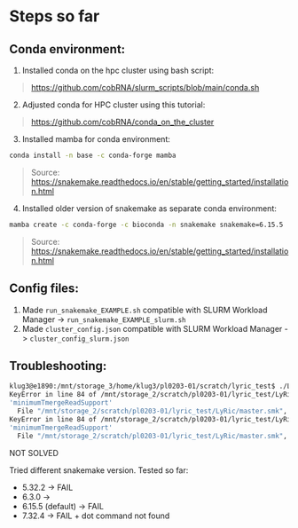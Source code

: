 # Steps so far

## Conda environment:

1. Installed conda on the hpc cluster using bash script:

> https://github.com/cobRNA/slurm_scripts/blob/main/conda.sh

2. Adjusted conda for HPC cluster using this tutorial:

> https://github.com/cobRNA/conda_on_the_cluster

3. Installed mamba for conda environment:

```bash
conda install -n base -c conda-forge mamba
```

> Source: https://snakemake.readthedocs.io/en/stable/getting_started/installation.html

4. Installed older version of snakemake as separate conda environment:

```bash
mamba create -c conda-forge -c bioconda -n snakemake snakemake=6.15.5
```

> Source: https://snakemake.readthedocs.io/en/stable/getting_started/installation.html

## Config files:

1. Made `run_snakemake_EXAMPLE.sh` compatible with SLURM Workload Manager -> `run_snakemake_EXAMPLE_slurm.sh`
2. Made `cluster_config.json` compatible with SLURM Workload Manager -> `cluster_config_slurm.json`

## Troubleshooting:

```bash
klug3@e1890:/mnt/storage_3/home/klug3/pl0203-01/scratch/lyric_test$ ./LyRic/run_snakemake_EXAMPLE_slurm.sh 
KeyError in line 84 of /mnt/storage_2/scratch/pl0203-01/lyric_test/LyRic/master.smk:
'minimumTmergeReadSupport'
  File "/mnt/storage_2/scratch/pl0203-01/lyric_test/LyRic/master.smk", line 84, in <module>
KeyError in line 84 of /mnt/storage_2/scratch/pl0203-01/lyric_test/LyRic/master.smk:
'minimumTmergeReadSupport'
  File "/mnt/storage_2/scratch/pl0203-01/lyric_test/LyRic/master.smk", line 84, in <module>
```

NOT SOLVED

Tried different snakemake version. Tested so far:

- 5.32.2 -> FAIL
- 6.3.0 ->
- 6.15.5 (default) -> FAIL
- 7.32.4 -> FAIL + dot command not found
